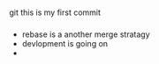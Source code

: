 ####
git this is my first commit 

###
* rebase is a another merge stratagy
* devlopment is going on
* 